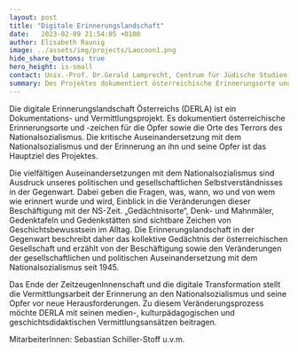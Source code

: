 ```yaml
---
layout: post
title: "Digitale Erinnerungslandschaft"
date:   2023-02-09 21:54:05 +0100
author: Elisabeth Raunig
image: ../assets/img/projects/Laocoon1.png
hide_share_buttons: true
hero_height: is-small
contact: Univ.-Prof. Dr.Gerald Lamprecht, Centrum für Jüdische Studien, Karl-Franzens-Universität Graz (office.cjs@uni-graz.at)
summary: Des Projektes dokumentiert österreichische Erinnerungsorte und -zeichen für die Opfer sowie die Orte des Terrors des Nationalsozialismus. Dieses entsteht am Centrum für Jüdische Studien in Kooperation mit dem Zentrum für Informationsmodellierung / ZIM.
---
```


Die digitale Erinnerungslandschaft Österreichs (DERLA) ist ein Dokumentations- und Vermittlungsprojekt. 
Es dokumentiert österreichische Erinnerungsorte und -zeichen für die Opfer sowie die Orte des Terrors des Nationalsozialismus. 
Die kritische Auseinandersetzung mit dem Nationalsozialismus und der Erinnerung an ihn und seine Opfer ist das Hauptziel des Projektes.

Die vielfältigen Auseinandersetzungen mit dem Nationalsozialismus sind Ausdruck unseres politischen und gesellschaftlichen Selbstverständnisses 
in der Gegenwart. Dabei geben die Fragen, was, wann, wo und von wem wie erinnert wurde und wird, 
Einblick in die Veränderungen dieser Beschäftigung mit der NS-Zeit. „Gedächtnisorte“, Denk- und Mahnmäler, 
Gedenktafeln und Gedenkstätten sind sichtbare Zeichen von Geschichtsbewusstsein im Alltag. 
Die Erinnerungslandschaft in der Gegenwart beschreibt daher das kollektive Gedächtnis der österreichischen 
Gesellschaft und erzählt von der Beschäftigung sowie den Veränderungen der gesellschaftlichen und politischen Auseinandersetzung mit dem Nationalsozialismus seit 1945.

Das Ende der ZeitzeugenInnenschaft und die digitale Transformation stellt die Vermittlungsarbeit der Erinnerung an den Nationalsozialismus und seine Opfer vor neue Herausforderungen. 
Zu diesem Veränderungsprozess möchte DERLA mit seinen medien-, kulturpädagogischen und geschichtsdidaktischen Vermittlungsansätzen beitragen.

MitarbeiterInnen: Sebastian Schiller-Stoff u.v.m.
